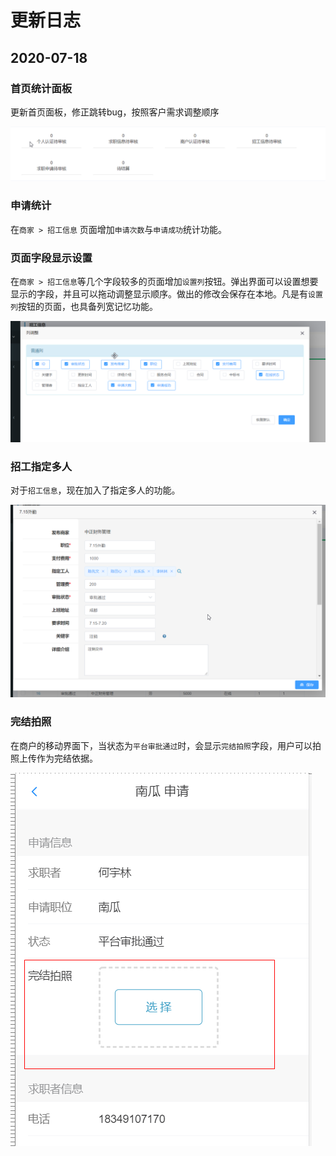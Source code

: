 # 更新日志

## 2020-07-18

### 首页统计面板
更新首页面板，修正跳转bug，按照客户需求调整顺序

![Image](./_static/pannel.png)

### 申请统计

在`商家 > 招工信息` 页面增加`申请次数`与`申请成功`统计功能。

### 页面字段显示设置

在`商家 > 招工信息`等几个字段较多的页面增加`设置列`按钮。弹出界面可以设置想要显示的字段，并且可以拖动调整显示顺序。做出的修改会保存在本地。凡是有`设置列`按钮的页面，也具备列宽记忆功能。

![Image](./_static/cfg_column.png)

### 招工指定多人

对于`招工信息`，现在加入了指定多人的功能。

![Image](./_static/appoint.png)

### 完结拍照

在商户的移动界面下，当状态为`平台审批通过`时，会显示`完结拍照`字段，用户可以拍照上传作为完结依据。

![Image](./_static/over_proof.png)

